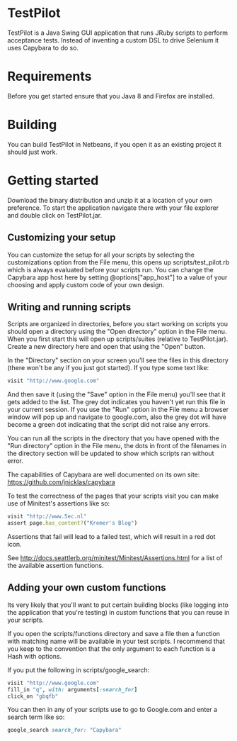 # TestPilot

TestPilot is a Java Swing GUI application that runs JRuby scripts to perform
acceptance tests. Instead of inventing a custom DSL to drive Selenium it uses
Capybara to do so.

# Requirements

Before you get started ensure that you Java 8 and Firefox are installed.

# Building

You can build TestPilot in Netbeans, if you open it as an existing project it
should just work.

# Getting started

Download the binary distribution and unzip it at a location of your own
preference. To start the application navigate there with your file explorer
and double click on TestPilot.jar.

## Customizing your setup

You can customize the setup for all your scripts by selecting the customizations
option from the File menu, this opens up scripts/test_pilot.rb which is always
evaluated before your scripts run. You can change the Capybara app host here by
setting \@options["app_host"] to a value of your choosing and apply custom code
of your own design.

## Writing and running scripts

Scripts are organized in directories, before you start working on scripts you
should open a directory using the "Open directory" option in the File menu. When
you first start this will open up scripts/suites (relative to TestPilot.jar).
Create a new directory here and open that using the "Open" button.

In the "Directory" section on your screen you'll see the files in this directory
(there won't be any if you just got started). If you type some text like:

```ruby
visit "http://www.google.com"
```

And then save it (using the "Save" option in the File menu) you'll see that it
gets added to the list. The grey dot indicates you haven't yet run this file in
your current session. If you use the "Run" option in the File menu a browser
window will pop up and navigate to google.com, also the grey dot will have
become a green dot indicating that the script did not raise any errors.

You can run all the scripts in the directory that you have opened with the "Run
directory" option in the File menu, the dots in front of the filenames in the
directory section will be updated to show which scripts ran without error.

The capabilities of Capybara are well documented on its own site:
https://github.com/jnicklas/capybara

To test the correctness of the pages that your scripts visit you can make use
of Minitest's assertions like so:

```ruby
visit "http://www.5ec.nl"
assert page.has_content?("Kremer's Blog")
```

Assertions that fail will lead to a failed test, which will result in a red dot
icon.

See http://docs.seattlerb.org/minitest/Minitest/Assertions.html for a list of
the available assertion functions.

## Adding your own custom functions

Its very likely that you'll want to put certain building blocks (like logging
into the application that you're testing) in custom functions that you can reuse
in your scripts.

If you open the scripts/functions directory and save a file then a function with
matching name will be available in your test scripts. I recommend that you keep
to the convention that the only argument to each function is a Hash with options.

If you put the following in scripts/google_search:

```ruby
visit "http://www.google.com"
fill_in "q", with: arguments[:search_for]
click_on "gbqfb"
```

You can then in any of your scripts use to go to Google.com and enter a search
term like so:

```ruby
google_search search_for: "Capybara"
```
